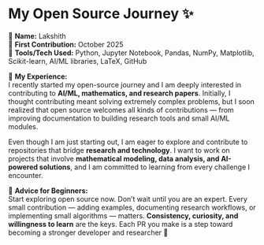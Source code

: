 # My Open Source Journey ✨  

👤 **Name:** Lakshith  
📅 **First Contribution:** October 2025  
🔧 **Tools/Tech Used:** Python, Jupyter Notebook, Pandas, NumPy, Matplotlib, Scikit-learn, AI/ML libraries, LaTeX, GitHub  

🌟 **My Experience:**  
I recently started my open-source journey and I am deeply interested in contributing to **AI/ML, mathematics, and research papers**. Initially, I thought contributing meant solving extremely complex problems, but I soon realized that open source welcomes all kinds of contributions — from improving documentation to building research tools and small AI/ML modules.  

Even though I am just starting out, I am eager to explore and contribute to repositories that bridge **research and technology**. I want to work on projects that involve **mathematical modeling, data analysis, and AI-powered solutions**, and I am committed to learning from every challenge I encounter.  

📌 **Advice for Beginners:**  
Start exploring open source now. Don’t wait until you are an expert. Every small contribution — adding examples, documenting research workflows, or implementing small algorithms — matters. **Consistency, curiosity, and willingness to learn** are the keys. Each PR you make is a step toward becoming a stronger developer and researcher 🚀
